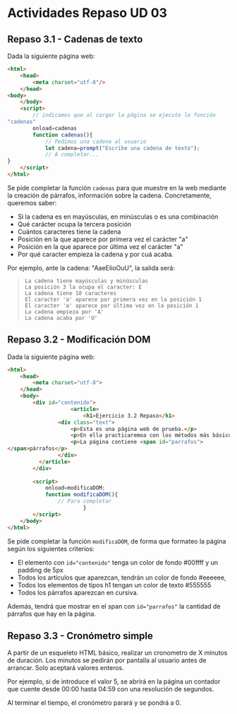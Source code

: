 # Actividades Repaso UD 03
## Repaso 3.1 - Cadenas de texto
Dada la siguiente página web:

```html
<html>
    <head>
        <meta charset="utf-8"/>
    </head>
<body>
    </body>
    <script>
        // indicamos que al cargar la página se ejecute la función
"cadenas"
        onload=cadenas
        function cadenas(){
            // Pedimos una cadena al usuario
            let cadena=prompt("Escribe una cadena de texto");
            // A completar...
}
    </script>
</html>
```



Se pide completar la función `cadenas` para que muestre en la web mediante la creación de párrafos, información sobre la cadena. Concretamente, queremos saber:

- Si la cadena es en mayúsculas, en minúsculas o es una combinación 
- Qué carácter ocupa la tercera posición
- Cuántos caracteres tiene la cadena
- Posición en la que aparece por primera vez el carácter "a" 
- Posición en la que aparece por última vez el carácter "a"
- Por qué caracter empieza la cadena y por cuá acaba.

Por ejemplo, ante la cadena: "AaeEIioOuU", la salida será:

> ```
> La cadena tiene mayúsculas y minúsculas
> La posición 3 la ocupa el caracter: E
> La cadena tiene 10 caracteres
> El caracter 'a' aparece por primera vez en la posición 1
> El caracter 'a' aparece por última vez en la posición 1
> La cadena empieza por 'A'
> La cadena acaba por 'U'
> ```



## Repaso 3.2 - Modificación DOM

Dada la siguiente página web:

```html
<html>
    <head>
        <meta charset="utf-8">
    </head>
    <body>
        <div id="contenido">
					<article>
						<h1>Ejercicio 3.2 Repaso</h1>
                <div class="text">
                    <p>Esta es una página web de prueba.</p>
                    <p>En ella practicaremoa con los métodos más básicos de consulta y manipulación del DOM.</p>
                    <p>La página contiene <span id="parrafos">
</span>párrafos</p>
                </div>
          </article>
        </div>
        
        <script>
            onload=modificaDOM;
            function modificaDOM(){
                // Para completar
						}
        </script>
    </body>
</html>
```

Se pide completar la función `modificaDOM`, de forma que formateo la página según los siguientes criterios:

- El elemento con `id="contenido"` tenga un color de fondo #00ffff y un padding de 5px
- Todos los artículos que aparezcan, tendrán un color de fondo #eeeeee,
- Todos los elementos de tipos h1 tengan un color de texto #555555
- Todos los párrafos aparezcan en cursiva.

Además, tendrá que mostrar en el span con `id="parrafos"` la cantidad de párrafos que hay en la página.

## Repaso 3.3 - Cronómetro simple

A partir de un esqueleto HTML básico, realizar un cronometro de X minutos de duración. Los minutos se pedirán por pantalla al usuario antes de arrancar. Solo aceptará valores enteros.

Por ejemplo, si de introduce el valor 5, se abrirá en la página un contador que cuente desde 00:00 hasta 04:59 con una resolución de segundos.

Al terminar el tiempo, el cronómetro parará y se pondrá a 0.
